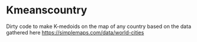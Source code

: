 # Kmeanscountry
Dirty code to make K-medoids on the map of any country based on the data gathered here https://simplemaps.com/data/world-cities
